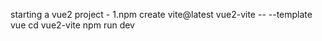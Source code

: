 starting a vue2 project -
                            1.npm create vite@latest vue2-vite -- --template vue
                            cd vue2-vite
                            npm run dev

                        